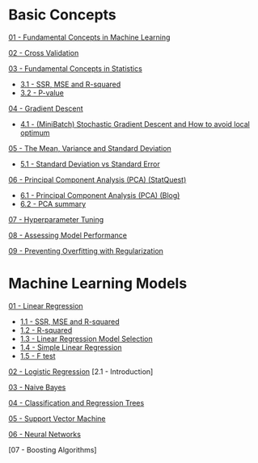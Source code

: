 # Basic Concepts

[01 - Fundamental Concepts in Machine Learning](https://github.com/yangshiteng/StatQuest-Study-Notes/blob/main/Notes/01%20-%20Fundamental%20Concepts%20in%20Machine%20Learning.md)

[02 - Cross Validation](https://github.com/yangshiteng/StatQuest-Study-Notes/blob/main/Notes/02%20-%20Cross%20Validation.md)

[03 - Fundamental Concepts in Statistics](https://github.com/yangshiteng/StatQuest-Study-Notes/blob/main/Notes/03%20-%20Fundamental%20Concepts%20in%20Statistics.md)

* [3.1 - SSR, MSE and R-squared](https://github.com/yangshiteng/StatQuest-Study-Notes/blob/main/Notes/SSR%2C%20MSE%20and%20R-squared.md)
* [3.2 - P-value](https://github.com/yangshiteng/StatQuest-Study-Notes/blob/main/Notes/P-value.md)

[04 - Gradient Descent](https://github.com/yangshiteng/StatQuest-Study-Notes/blob/main/Notes/05%20-%20Gradient%20Descent.md)
* [4.1 - (MiniBatch) Stochastic Gradient Descent and How to avoid local optimum](https://github.com/yangshiteng/StatQuest-Study-Notes/blob/main/Notes/Stochastic%20Gradient%20Descent.md)

[05 - The Mean, Variance and Standard Deviation](https://github.com/yangshiteng/StatQuest-Study-Notes/blob/main/Notes/13%20-%20Mean%2C%20Variance%20and%20Standard%20Deviation.md)
* [5.1 - Standard Deviation vs Standard Error](https://github.com/yangshiteng/StatQuest-Study-Notes/blob/main/Notes/Standard%20Deviation%20vs%20Standard%20Error.md)

[06 - Principal Component Analysis (PCA) (StatQuest)](https://github.com/yangshiteng/StatQuest-Study-Notes/blob/main/Notes/statquest_pca_study_guide_v2.pdf)

* [6.1 - Principal Component Analysis (PCA) (Blog)](https://github.com/yangshiteng/StatQuest-Study-Notes/blob/main/Notes/14.2%20-%20Principal%20Component%20Analysis%20(PCA)%20(Blog).md)
* [6.2 - PCA summary](https://github.com/yangshiteng/StatQuest-Study-Notes/blob/main/Notes/PCA%20summary.md)

[07 - Hyperparameter Tuning](https://github.com/yangshiteng/StatQuest-Study-Notes/blob/main/Notes/Hyperparameter%20Tuning.md)

[08 - Assessing Model Performance](https://github.com/yangshiteng/StatQuest-Study-Notes/blob/main/Notes/08%20-%20Assessing%20Model%20Performance.md)

[09 - Preventing Overfitting with Regularization](https://github.com/yangshiteng/StatQuest-Study-Notes/blob/main/Notes/09%20-%20Preventing%20Overfitting%20with%20Regularization.md)

# Machine Learning Models

[01 - Linear Regression](https://github.com/yangshiteng/StatQuest-Study-Notes/blob/main/Notes/04%20-%20Linear%20Regression.md)

* [1.1 - SSR, MSE and R-squared](https://github.com/yangshiteng/StatQuest-Study-Notes/blob/main/Notes/SSR%2C%20MSE%20and%20R-squared.md)
* [1.2 - R-squared](https://github.com/yangshiteng/StatQuest-Study-Notes/blob/main/Notes/R-squared.md)
* [1.3 - Linear Regression Model Selection](https://github.com/yangshiteng/StatQuest-Study-Notes/blob/main/Notes/Regression%20Model%20Selection.md)
* [1.4 - Simple Linear Regression](https://github.com/yangshiteng/StatQuest-Study-Notes/blob/main/Notes/simple%20linear%20regression.md)
* [1.5 - F test](https://github.com/yangshiteng/StatQuest-Study-Notes/blob/main/Notes/Ftestforlinearregression.md)

[02 - Logistic Regression](https://github.com/yangshiteng/StatQuest-Study-Notes/blob/main/Notes/06%20-%20Logistic%20Regression.md)
[2.1 - Introduction]

[03 - Naive Bayes](https://github.com/yangshiteng/StatQuest-Study-Notes/blob/main/Notes/07%20-%20Naive%20Bayes.md)

[04 - Classification and Regression Trees](https://github.com/yangshiteng/StatQuest-Study-Notes/blob/main/Notes/10%20-%20Classification%20and%20Regression%20Trees.md)

[05 - Support Vector Machine](https://github.com/yangshiteng/StatQuest-Study-Notes/blob/main/Notes/11%20-%20Support%20Vector%20Machine.md)

[06 - Neural Networks](https://github.com/yangshiteng/StatQuest-Study-Notes/blob/main/Notes/12%20-%20Neural%20Networks.md)

[07 - Boosting Algorithms]

